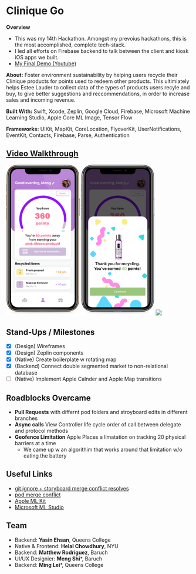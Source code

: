 # Clinique Go

**Overview**
- This was my 14th Hackathon. Amongst my prevoius hackathons, this is the most accomplished, complete tech-stack.
- I led all efforts on Firebase backend to talk between the client and kiosk iOS apps we built. 
- [My Final Demo (Youtube)](https://www.youtube.com/watch?v=vZXprBz4NVY)

**About:** Foster environment sustainability by helping users recycle their Clinique products for points used to redeem other products. This ultimiately helps Estee Lauder to collect data of the types of products users recyle and buy, to give better suggestions and reccommendations, in order to increase sales and incoming revenue. 

**Built With:** Swift, Xcode, Zeplin, Google Cloud, Firebase, Microsoft Machine Learning Studio, Apple Core ML Image, Tensor Flow 

**Frameworks:** UIKit, MapKit, CoreLocation, FlyoverKit, UserNotifications, EventKit, Contacts, Firebase, Parse, Authentication

## [Video Walkthrough](https://drive.google.com/file/d/186iKkMPAmOIDWOxen3DyC_GoTLCzSnVN/view)
<div style="display: inline-block;">
  <div style="display: inline-block;">
  <img src="Mockup6.png"  width="200">
  <img src="Mockup8.png"  width="200">
  <img src="Mockup10.png"  width="200">
<!--   <img src="t5.png"  width="200"> -->
  <!-- <img src="assets/"  width="295"> -->
  <!-- <img src="assets/"  width="400"> -->
</div><br/>

## Stand-Ups / Milestones
- [x] (Design) Wireframes
- [x] (Design) Zeplin components
- [x] (Native) Create boilerplate w rotating map
- [x] (Backend) Connect double segmented market to non-relational database
- [ ] (Native) Implement Apple Calnder and Apple Map transitions

## Roadblocks Overcame
- **Pull Requests** with differnt pod folders and stroyboard edits in different branches
- **Async calls** View Controller life cycle order of call between delegate and protocol methods
- **Geofence Limitation** Apple Places a limatation on tracking 20 physical barriers at a time
    - We came up w an algorithim that works around that limitation w/o eating the battery

## Useful Links
- [git ignore + storyboard merge conflict resolves](https://guides.codepath.com/ios/Using-Git-with-Terminal)
- [pod merge conflict](https://medium.com/@amlcurran/how-to-deal-with-conflicts-in-pod-folders-2eb9fa20f465)
- [Apple ML Kit](https://www.youtube.com/watch?v=p6GA8ODlnX0)
- [Microsoft ML Studio](https://studio.azureml.net/)





## Team
- Backend: **Yasin Ehsan**, Queens College
- Native & Frontend: **Helal Chowdhury**, NYU
- Backend: **Matthew Rodriguez**, Baruch
- UI/UX Designier: **Meng Shi***, Baruch
- Backend: **Ming Lei***, Queens College

